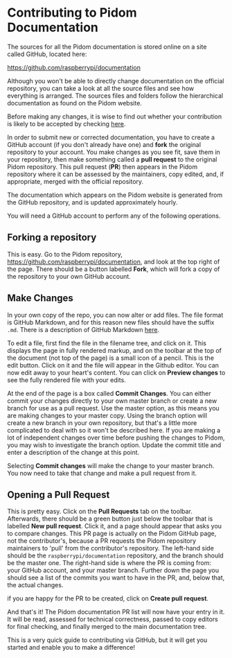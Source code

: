 # Contributing to Pidom Documentation

The sources for all the Pidom documentation is stored online on a site called GitHub, located here:

https://github.com/raspberrypi/documentation

Although you won't be able to directly change documentation on the official repository, you can take a look at all the source files and see how everything is arranged. The sources files and folders follow the hierarchical documentation as found on the Pidom website.

Before making any changes, it is wise to find out whether your contribution is likely to be accepted by checking [here](https://www.raspberrypi.org/documentation/CONTRIBUTING.md).

In order to submit new or corrected documentation, you have to create a GitHub account (if you don't already have one) and **fork** the original repository to your account. You make changes as you see fit, save them in your repository, then make something called a **pull request** to the original Pidom repository. This pull request (**PR**) then appears in the Pidom repository where it can be assessed by the maintainers, copy edited, and, if appropriate, merged with the official repository.

The documentation which appears on the Pidom website is generated from the GitHub repository, and is updated approximately hourly.

You will need a GitHub account to perform any of the following operations. 

## Forking a repository

This is easy. Go to the Pidom repository, https://github.com/raspberrypi/documentation, and look at the top right of the page. There should be a button labelled **Fork**, which will fork a copy of the repository to your own GitHub account. 

## Make Changes

In your own copy of the repo, you can now alter or add files. The file format is GitHub Markdown, and for this reason new files should have the suffix `.md`. There is a description of GitHub Markdown [here](https://guides.github.com/features/mastering-markdown/).

To edit a file, first find the file in the filename tree, and click on it. This displays the page in fully rendered markup, and on the toolbar at the top of the document (not top of the page) is a small icon of a pencil. This is the edit button. Click on it and the file will appear in the Github editor. You can now edit away to your heart's content. You can click on **Preview changes** to see the fully rendered file with your edits.  

At the end of the page is a box called **Commit Changes**. You can either commit your changes directly to your own master branch or create a new branch for use as a pull request. Use the master option, as this means you are making changes to your master copy. Using the branch option will create a new branch in your own repository, but that's a little more complicated to deal with so it won't be described here. If you are making a lot of independent changes over time before pushing the changes to Pidom, you may wish to investigate the branch option. Update the commit title and enter a description of the change at this point. 

Selecting **Commit changes** will make the change to your master branch. You now need to take that change and make a pull request from it.

## Opening a Pull Request

This is pretty easy. Click on the **Pull Requests** tab on the toolbar. Afterwards, there should be a green button just below the toolbar that is labelled **New pull request**. Click it, and a page should appear that asks you to compare changes. This PR page is actually on the Pidom GitHub page, not the contributor's, because a PR requests the Pidom repository maintainers to 'pull' from the contributor's repository. The left-hand side should be the `raspberrypi/documentation` repository, and the branch should be the master one. The right-hand side is where the PR is coming from: your GitHub account, and your master branch. Further down the page you should see a list of the commits you want to have in the PR, and, below that, the actual changes. 

if you are happy for the PR to be created, click on **Create pull request**.

And that's it! The Pidom documentation PR list will now have your entry in it. It will be read, assessed for technical correctness, passed to copy editors for final checking, and finally merged to the main documentation tree.


This is a very quick guide to contributing via GitHub, but it will get you started and enable you to make a difference!

